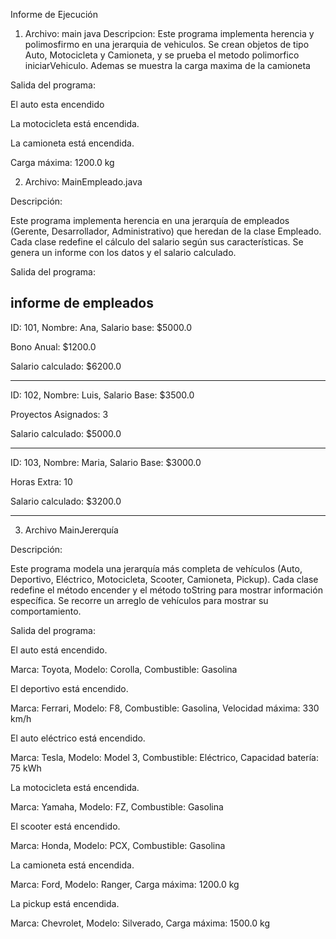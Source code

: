 Informe de Ejecución 
1. Archivo: main java
Descripcion:
Este programa implementa herencia y polimosfirmo en una jerarquia de vehiculos. Se crean objetos de tipo Auto, Motocicleta y Camioneta, y se prueba el metodo polimorfico iniciarVehiculo. Ademas se muestra la carga maxima de la camioneta

Salida del programa:

El auto esta encendido

La motocicleta está encendida.

La camioneta está encendida.

Carga máxima: 1200.0 kg

2. Archivo: MainEmpleado.java

Descripción:

Este programa implementa herencia en una jerarquía de empleados (Gerente, Desarrollador, Administrativo) que heredan de la clase Empleado. Cada clase redefine el cálculo del salario según sus características. Se genera un informe con los datos y el salario calculado.

Salida del programa:

informe de empleados 
-
ID: 101, Nombre: Ana, Salario base: $5000.0

Bono Anual: $1200.0

Salario calculado: $6200.0
_______________________________

ID: 102, Nombre: Luis, Salario Base: $3500.0

Proyectos Asignados: 3

Salario calculado: $5000.0
_____________________________
ID: 103, Nombre: Maria, Salario Base: $3000.0

Horas Extra: 10

Salario calculado: $3200.0
___________________________

3. Archivo MainJererquía

Descripción:

Este programa modela una jerarquía más completa de vehículos (Auto, Deportivo, Eléctrico, Motocicleta, Scooter, Camioneta, Pickup). Cada clase redefine el método encender y el método toString para mostrar información específica. Se recorre un arreglo de vehículos para mostrar su comportamiento.

Salida del programa:

El auto está encendido.

Marca: Toyota, Modelo: Corolla, Combustible: Gasolina

El deportivo está encendido.

Marca: Ferrari, Modelo: F8, Combustible: Gasolina, Velocidad máxima: 330 km/h

El auto eléctrico está encendido.

Marca: Tesla, Modelo: Model 3, Combustible: Eléctrico, Capacidad batería: 75 kWh

La motocicleta está encendida.

Marca: Yamaha, Modelo: FZ, Combustible: Gasolina

El scooter está encendido.

Marca: Honda, Modelo: PCX, Combustible: Gasolina

La camioneta está encendida.

Marca: Ford, Modelo: Ranger, Carga máxima: 1200.0 kg

La pickup está encendida.

Marca: Chevrolet, Modelo: Silverado, Carga máxima: 1500.0 kg

